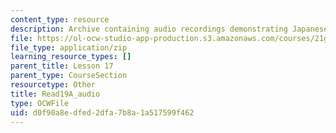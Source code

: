 ```yaml
---
content_type: resource
description: Archive containing audio recordings demonstrating Japanese pronunciation.
file: https://ol-ocw-studio-app-production.s3.amazonaws.com/courses/21g-504-japanese-iv-spring-2009/d0f90a8edfed2dfa7b8a1a517599f462_Read19A_audio.zip
file_type: application/zip
learning_resource_types: []
parent_title: Lesson 17
parent_type: CourseSection
resourcetype: Other
title: Read19A_audio
type: OCWFile
uid: d0f90a8e-dfed-2dfa-7b8a-1a517599f462
---
```


